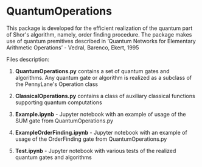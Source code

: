 # QuantumOperations
This package is developed for the efficient realization of the quantum part of Shor's algorithm, namely, order finding procedure. The package makes use of quantum premitives described in ‘Quantum Networks for Elementary Arithmetic Operations’ - Vedral, Barenco, Ekert, 1995

Files description:

1. **QuantumOperations.py** contains a set of quantum gates and algorithms. Any quantum gate or algorithm is realized as a subclass of the PennyLane's Operation class

2. **ClassicalOperations.py** contains a class of auxiliary classical functions supporting quantum computations

3. **Example.ipynb** - Jupyter notebook with an example of usage of the SUM gate from QuantumOperations.py

4. **ExampleOrderFinding.ipynb** - Jupyter notebook with an example of usage of the OrderFinding gate from QuantumOperations.py

5. **Test.ipynb** - Jupyter notebook with various tests of the realized quantum gates and algorithms
